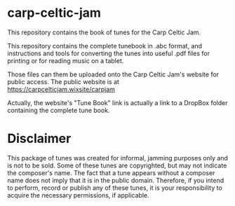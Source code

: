 # carp-celtic-jam
This repository contains the book of tunes for the Carp Celtic Jam.

This repository contains the complete tunebook in .abc format, and instructions and tools for converting the tunes into useful .pdf files for printing or for reading music on a tablet.

Those files can them be uploaded onto the Carp Celtic Jam's website for public
access.  The public website is at https://carpcelticjam.wixsite/carpjam

Actually, the website's "Tune Book" link is actually a link to a DropBox folder
containing the complete tune book.

# Disclaimer
This package of tunes was created for informal, jamming purposes only and is not to be sold.  Some of these tunes are copyrighted, but may not indicate the composer's name.  The fact that a tune appears without a composer name does not imply that it is in the public domain. Therefore, if you intend to perform, record or publish any of these tunes, it is your responsibility to acquire the necessary permissions, if applicable.

